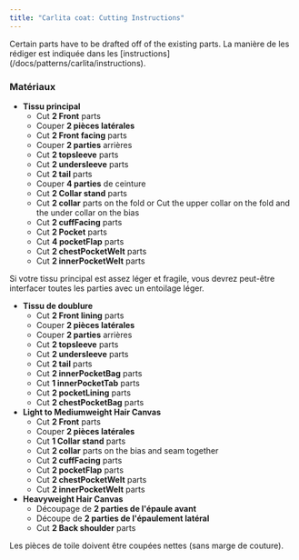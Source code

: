 ```yaml
---
title: "Carlita coat: Cutting Instructions"
---
```


<Note>

Certain parts have to be drafted off of the existing parts. La manière de les rédiger est indiquée dans les [instructions] (/docs/patterns/carlita/instructions).

</Note>

### Matériaux

- **Tissu principal**
  - Cut **2 Front** parts
  - Couper **2 pièces latérales**
  - Cut **2 Front facing** parts
  - Couper **2 parties** arrières
  - Cut **2 topsleeve** parts
  - Cut **2 undersleeve** parts
  - Cut **2 tail** parts
  - Couper **4 parties** de ceinture
  - Cut **2 Collar stand** parts
  - Cut **2 collar** parts on the fold or Cut the upper collar on the fold and the under collar on the bias
  - Cut **2 cuffFacing** parts
  - Cut **2 Pocket** parts
  - Cut **4 pocketFlap** parts
  - Cut **2 chestPocketWelt** parts
  - Cut **2 innerPocketWelt** parts

<Note>

Si votre tissu principal est assez léger et fragile, vous devrez peut-être interfacer toutes les parties avec un entoilage léger.

</Note>

- **Tissu de doublure**
  - Cut **2 Front lining** parts
  - Couper **2 pièces latérales**
  - Couper **2 parties** arrières
  - Cut **2 topsleeve** parts
  - Cut **2 undersleeve** parts
  - Cut **2 tail** parts
  - Cut **2 innerPocketBag** parts
  - Cut **1 innerPocketTab** parts
  - Cut **2 pocketLining** parts
  - Cut **2 chestPocketBag** parts
- **Light to Mediumweight Hair Canvas**
  - Cut **2 Front** parts
  - Couper **2 pièces latérales**
  - Cut **1 Collar stand** parts
  - Cut **2 collar** parts on the bias and seam together
  - Cut **2 cuffFacing** parts
  - Cut **2 pocketFlap** parts
  - Cut **2 chestPocketWelt** parts
  - Cut **2 innerPocketWelt** parts
- **Heavyweight Hair Canvas**
  - Découpage de **2 parties de l'épaule avant**
  - Découpe de **2 parties de l'épaulement latéral**
  - Cut **2 Back shoulder** parts

<Note>

Les pièces de toile doivent être coupées nettes (sans marge de couture).

</Note>
